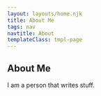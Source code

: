 ```yaml
---
layout: layouts/home.njk
title: About Me
tags: nav
navtitle: About
templateClass: tmpl-page
---
```

## About Me

I am a person that writes stuff.